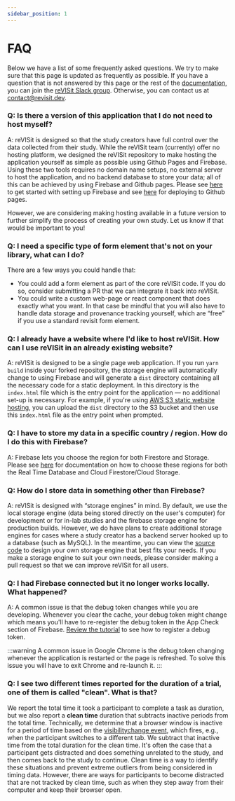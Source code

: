 ```yaml
---
sidebar_position: 1
---
```



# FAQ 

Below we have a list of some frequently asked questions. We try to make sure that this page is updated as frequently as possible. If you have a question that is not answered by this page or the rest of the [documentation](../introduction/), you can join the [reVISit Slack group](https://join.slack.com/t/revisit-nsf/shared_invite/zt-2g1lwcq5y-Yae8eBEbMO~r7tP~ZQ7Cig). Otherwise, you can contact us at [contact@revisit.dev](mailto:contact@revisit.dev).


### Q: Is there a version of this application that I do not need to host myself?

A: reVISit is designed so that the study creators have full control over the data collected from their study. While the reVISit team (currently) offer no hosting platform, we designed the reVISit repository to make hosting the application yourself as simple as possible using Github Pages and Firebase. Using these two tools requires no domain name setups, no external server to host the application, and no backend database to store your data; all of this can be achieved by using Firebase and Github pages. Please see [here](../data-and-deployment/firebase-setup) to get started with setting up Firebase and see [here](../data-and-deployment/deploying-to-static-website) for deploying to Github pages. 

However, we are considering making hosting available in a future version to further simplify the process of creating your own study. Let us know if that would be important to you!

### Q: I need a specific type of form element that's not on your library, what can I do? 

There are a few ways you could handle that: 

* You could add a form element as part of the core reVISit code. If you do so, consider submitting a PR that we can integrate it back into reVISit.
* You could write a custom web-page or react component that does exactly what you want. In that case be mindful that you will also have to handle data storage and provenance tracking yourself, which are “free” if you use a standard revisit form element. 



### Q: I already have a website where I'd like to host reVISit. How can I use reVISit in an already existing website?

A: reVISit is designed to be a single page web application. If you run `yarn build` inside your forked repository, the storage engine will automatically change to using Firebase and will generate a `dist` directory containing all the necessary code for a static deployment. In this directory is the `index.html` file which is the entry point for the application — no additional set-up is necessary. For example, if you're using <a href="https://docs.aws.amazon.com/AmazonS3/latest/userguide/WebsiteHosting.html" target="_blank">AWS S3 static website hosting</a>, you can upload the `dist` directory to the S3 bucket and then use this `index.html` file as the entry point when prompted.

### Q: I have to store my data in a specific country / region. How do I do this with Firebase?

A: Firebase lets you choose the region for both Firestore and Storage. Please see <a href="https://firebase.google.com/docs/firestore/locations" target="_blank">here</a> for documentation on how to choose these regions for both the Real Time Database and Cloud Firestore/Cloud Storage.


### Q: How do I store data in something other than Firebase?

A: reVISit is designed with “storage engines” in mind. By default, we use the local storage engine (data being stored directly on the user's computer) for development or for in-lab studies and the firebase storage engine for production builds. However, we do have plans to create additional storage engines for cases where a study creator has a backend server hooked up to a database (such as MySQL). In the meantime, you can view the <a href="https://github.com/revisit-studies/study/tree/main/src/storage/engines" target="_blank">source code</a> to design your own storage engine that best fits your needs. If you make a storage engine to suit your own needs, please consider making a pull request so that we can improve reVISit for all users.

### Q: I had Firebase connected but it no longer works locally. What happened?

A: A common issue is that the debug token changes while you are developing. Whenever you clear the cache, your debug token might change which means you'll have to re-register the debug token in the App Check section of Firebase. [Review the tutorial](../data-and-deployment/firebase-setup#adding-an-app-to-the-firebase-project) to see how to register a debug token.

:::warning
A common issue in Google Chrome is the debug token changing whenever the application is restarted or the page is refreshed. To solve this issue you will have to exit Chrome and re-launch it.
:::

### Q: I see two different times reported for the duration of a trial, one of them is called "clean". What is that? 

We report the total time it took a participant to complete a task as duration, but we also report a **clean time** duration that subtracts inactive periods from the total time. Technically, we determine that a browser window is inactive for a period of time based on the [visibilitychange event](https://developer.mozilla.org/en-US/docs/Web/API/Document/visibilitychange_event), which fires, e.g., when the participant switches to a different tab. We subtract that inactive time from the total duration for the clean time. It's often the case that a participant gets distracted and does something unrelated to the study, and then comes back to the study to continue. Clean time is a way to identify these situations and prevent extreme outliers from being considered in timing data. However, there are ways for participants to become distracted that are not tracked by clean time, such as when they step away from their computer and keep their browser open. 